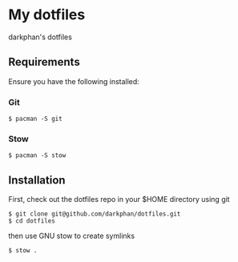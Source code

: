 # My dotfiles

darkphan's dotfiles

## Requirements

Ensure you have the following installed:

### Git

```
$ pacman -S git
```

### Stow

```
$ pacman -S stow 
```
## Installation

First, check out the dotfiles repo in your $HOME directory using git

```
$ git clone git@github.com/darkphan/dotfiles.git
$ cd dotfiles
```

then use GNU stow to create symlinks

```
$ stow .
```
